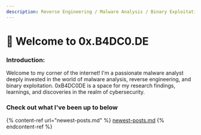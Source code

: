 ```yaml
---
description: Reverse Engineering / Malware Analysis / Binary Exploitation
---
```


# 👾 Welcome to 0x.B4DC0.DE

### Introduction:

Welcome to my corner of the internet! I'm a passionate malware analyst deeply invested in the world of malware analysis, reverse engineering, and binary exploitation. 0xB4DC0DE is a space for my research findings, learnings, and discoveries in the realm of cybersecurity.



### Check out what I've been up to below&#x20;

{% content-ref url="newest-posts.md" %}
[newest-posts.md](newest-posts.md)
{% endcontent-ref %}

